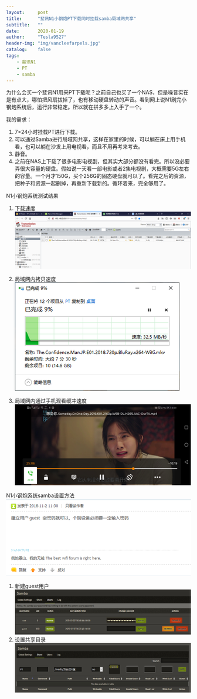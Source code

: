 ```yaml
---
layout:     post
title:      "斐讯N1小钢炮PT下载同时挂载samba局域网共享"
subtitle:   ""
date:       2020-01-19
author:     "Tesla9527"
header-img: "img/vancleefarpels.jpg"
catalog:    false
tags:
    - 斐讯N1
    - PT
    - samba
---
```



为什么会买一个斐讯N1用来PT下载呢？之前自己也买了一个NAS，但是噪音实在是有点大，哪怕把风扇拔掉了，也有移动硬盘转动的声音。看到网上说N1刷完小钢炮系统后，运行非常稳定。所以就在拼多多上入手了一个。

我的需求：
1. 7×24小时挂载PT进行下载。
2. 可以通过Samba进行局域网共享，这样在家里的时候，可以躺在床上用手机看，也可以躺在沙发上用电视看，而且不用再考来考去。
3. 静音。
4. 之前在NAS上下载了很多电影电视剧，但其实大部分都没有看完。所以没必要弄很大容量的硬盘。假如说一天看一部电影或者2集电视剧，大概需要5G左右的容量。一个月才150G，买个256G的固态硬盘就可以了。看完之后的资源，把种子和资源一起删掉，再重新下载新的。循环着来，完全够用了。

N1小钢炮系统测试结果
1. 下载速度
![img](/img/in-post/n1/download.png)

2. 局域网内拷贝速度
![img](/img/in-post/n1/copy.png)

3. 局域网内通过手机观看缓冲速度
![img](/img/in-post/n1/mobile.jpg)

N1小钢炮系统samba设置方法
![img](/img/in-post/n1/samba-1.png)
1. 新建guest用户
![img](/img/in-post/n1/samba-2.png)
2. 设置共享目录
![img](/img/in-post/n1/samba-3.png)